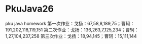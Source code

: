 # PkuJava26
pku java homework
第一次作业：戈扬：67,58,8,189,75；曹轲：191,202,118,119,151
第二次作业：戈扬：136,263,7,125,234；曹轲：1,27,104,237,258
第三次作业：戈扬：18,94,145；曹轲：15,111,144
